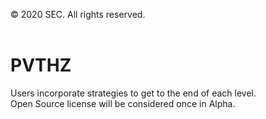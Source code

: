 © 2020 SEC. All rights reserved.
<br/><br/>
# PVTHZ 
Users incorporate strategies to get to the end of each level.<br/>
Open Source license will be considered once in Alpha.
